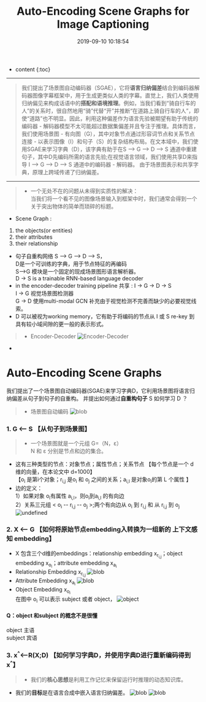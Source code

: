 ﻿---
layout: post
title:  "Auto-Encoding Scene Graphs for Image Captioning"
date:   2019-09-10 10:18:54
categories: 论文解读
tags:    caption GCN 2019年 CVPR
---

* content
{:toc}

---
> 我们提出了场景图自动编码器（SGAE），它将**语言归纳偏差**结合到编码器解码器图像字幕框架中，用于生成更类似人类的字幕。直觉上，我们人类使用归纳偏见来构成话语中的**搭配和语境推理**。例如，当我们看到“骑自行车的人”的关系时，很自然地用“骑”代替“开”并推断“在道路上骑自行车的人”，即使“道路”也不明显。因此，利用这种偏差作为语言先验被期望有助于传统的编码器 - 解码器模型不太可能超过数据集偏差并且专注于推理。具体而言，我们使用场景图 - 有向图（G），其中对象节点通过形容词节点和关系节点连接 - 以表示图像（I）和句子（S）的复杂结构布局。在文本域中，我们使用SGAE来学习字典（D），该字典有助于在S --> G --> D --> S 通道中重建句子，其中D先编码所需的语言先验;在视觉语言领域，我们使用共享D来指导 I --> G --> D --> S 通道中的编码器 - 解码器。 由于场景图表示和共享字典，原理上跨域传递了归纳偏差。

---

>* 一个无处不在的问题从未得到实质性的解决：<Br/>
当我们将一个看不见的图像场景输入到框架中时，我们通常会得到一个关于突出物体的简单而琐碎的标题。
* Scene Graph :<br/>
1) the objects(or entities)
2) their attributes
3) their relationship
* 句子自重构网络 S --> G --> D --> S，<br/> D是一个可训练的字典，用于节点特征的再编码<br/> S-->G 模块是一个固定的现成场景图形语言解析器。<br/>D → S is a trainable RNN-based language decoder
* in the encoder-decoder training pipeline 共享 : I → G → D → S  <br/> I → G 视觉场景图检测器 <br/> G → D 使用multi-modal GCN 补充由于视觉检测不完善而缺少的必要视觉线索。
* D 可以被视为working memory，它有助于将编码的节点从 I 或 S re-key 到具有较小域间隙的更一般的表示形式。


>- Encoder-Decoder
![Encoder-Decoder](https://i.loli.net/2019/09/11/DsxCi2evE8Uz4SF.png)<br/>
- 


# Auto-Encoding Scene Graphs 
我们提出了一个场景图自动编码器(SGAE)来学习字典D，它利用场景图将语言归纳偏差从句子到句子的自重构。
并提出如何通过**自重构句子** S 如何学习 D ？<br/>


>- 场景图自动编码
![blob](https://i.loli.net/2019/09/11/ygX7UDLFp2Ja5hi.png)<br/>


### 1.  **G <-- S**   【从句子到场景图】
 >- 一个场景图就是一个元组 G=（N，ε）<br/> N 和 ε 分别是节点和边的集合。<br/>
 - 这有三种类型的节点：对象节点；属性节点；关系节点 【每个节点是一个 d 维的向量，在本论文中 d=1000】<br/>【o<sub>i</sub> 是第i个对象；r<sub>i,j</sub> 是o<sub>i</sub> 和 o<sub>j</sub> 之间的关系；a<sub>i,l</sub> 是对象o<sub>i</sub>的第 L 个属性 】
 - 边的定义：<br/>
 1）如果对象 o<sub>i</sub>有属性 a<sub>i,l</sub>，则o<sub>i</sub>到a<sub>i,l</sub> 的有向边 <br/> 
 2）关系三元组 < o<sub>i</sub> -- r<sub>i,j</sub> -- o<sub>j</sub> >;两个有向边从 o<sub>i</sub> 到 r<sub>i,j</sub> 和 从 r<sub>i,j</sub> 到 o<sub>j</sub>
 ![undefined](https://i.loli.net/2019/09/11/SbYI8PlF4Xyj12z.png)

 
### 2.  **X <-- G**   【如何将原始节点embedding入转换为一组新的 **上下文感知** embedding】
 - X 包含三个d维的embeddings：relationship embedding x<sub>r<sub>i,j</sub></sub>；object embedding x<sub>o<sub>i</sub></sub>；attribute embedding x<sub>a<sub>i</sub></sub>
 - Relationship Embedding x<sub>r<sub>i,j</sub></sub>
 ![blob](https://i.loli.net/2019/09/11/RlOzSnrext7Yfw6.png)
 - Attribute Embedding x<sub>a<sub>i</sub></sub>
 ![blob](https://i.loli.net/2019/09/11/nYCp2lfg9HdA4cy.png)
 - Object Embedding x<sub>o<sub>i</sub></sub> <br/>
 在图中 o<sub>i</sub> 可以表示 subject 或者 object， 
 ![object](https://i.loli.net/2019/09/11/gIbdjPYZqEhpsOr.png)
 
#### Q：object 和subject 的概念不是很懂
object 主语 <br/>
subject 宾语

### 3.  x<sup>^</sup><--R(X;D)  【如何学习字典D，并使用字典D进行重新编码得到 x<sup>^</sup>】
>- 我们的**核心思想**是利用工作记忆来保留运行时推理的动态知识库。
- 我们的**目标**是在语言合成中嵌入语言归纳偏差。
![blob](https://i.loli.net/2019/09/11/kghbMzItH3GPE6S.png)
![blob](https://i.loli.net/2019/09/11/34hfjy2STLtENAW.png)

 
